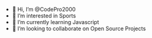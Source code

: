 - 👋 Hi, I’m @CodePro2000
- 👀 I’m interested in Sports
- 🌱 I’m currently learning Javascript
- 💞️ I’m looking to collaborate on Open Source Projects

<!---
CodePro2000/CodePro2000 is a ✨ special ✨ repository because its `README.md` (this file) appears on your GitHub profile.
You can click the Preview link to take a look at your changes.
--->
